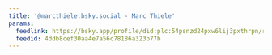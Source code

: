 ```yaml
---
title: '@marcthiele.bsky.social - Marc Thiele'
params:
  feedlink: https://bsky.app/profile/did:plc:54psnzd24pxw6lij3pxthrpn/rss
  feedid: 4ddb8cef30aa4e7a56c78186a323b77b
---
```

